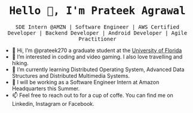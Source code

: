 <h1 align="center"><samp>
  Hello 🙏, I'm Prateek Agrawal <samp>
</h1>
<p align="center">
  <samp>
  SDE Intern @AMZN | Software Engineer | AWS Certified Developer | Backend Developer | Android Developer | Agile Practitioner
  </samp>
  
</p>


- 👋 Hi, I’m @prateek270 a graduate student at the [University of Florida](https://cise.ufl.edu/)
- 👀 I’m interested in coding and video gaming. I also love travelling and hiking.
- 🌱 I’m currently learning Distributed Operating System, Advanced Data Structures and Distributed Multimedia Systems. 
- 💞️ I will be working as a Software Engineer Intern at Amazon Headquarters this Summer.
- 📫 Feel free to reach out to for a cup of coffe. You can find me on Linkedin, Instagram or Facebook.
              

<!---
prateek270/prateek270 is a ✨ special ✨ repository because its `README.md` (this file) appears on your GitHub profile.
You can click the Preview link to take a look at your changes.
--->
